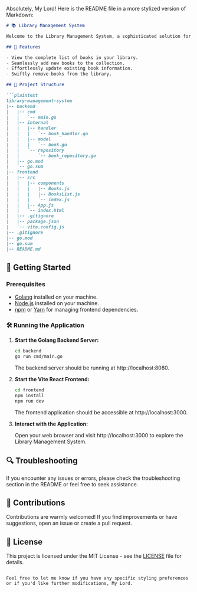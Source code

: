 Absolutely, My Lord! Here is the README file in a more stylized version of Markdown:

```markdown
# 📚 Library Management System

Welcome to the Library Management System, a sophisticated solution for managing your library's book collection. This project combines the power of Golang for the backend and React for the frontend, providing an intuitive interface to handle all your library's needs.

## 🌟 Features

- View the complete list of books in your library.
- Seamlessly add new books to the collection.
- Effortlessly update existing book information.
- Swiftly remove books from the library.

## 📂 Project Structure

```plaintext
library-management-system
|-- backend
|   |-- cmd
|   |   `-- main.go
|   |-- internal
|   |   |-- handler
|   |   |   `-- book_handler.go
|   |   |-- model
|   |   |   `-- book.go
|   |   `-- repository
|   |       `-- book_repository.go
|   |-- go.mod
|   `-- go.sum
|-- frontend
|   |-- src
|   |   |-- components
|   |   |   |-- Books.js
|   |   |   |-- BooksList.js
|   |   |   `-- index.js
|   |   |-- App.js
|   |   `-- index.html
|   |-- .gitignore
|   |-- package.json
|   `-- vite.config.js
|-- .gitignore
|-- go.mod
|-- go.sum
|-- README.md
```

## 🚀 Getting Started

### Prerequisites

- [Golang](https://golang.org/) installed on your machine.
- [Node.js](https://nodejs.org/) installed on your machine.
- [npm](https://www.npmjs.com/) or [Yarn](https://yarnpkg.com/) for managing frontend dependencies.

### 🛠️ Running the Application

1. **Start the Golang Backend Server:**

   ```bash
   cd backend
   go run cmd/main.go
   ```

   The backend server should be running at http://localhost:8080.

2. **Start the Vite React Frontend:**

   ```bash
   cd frontend
   npm install
   npm run dev
   ```

   The frontend application should be accessible at http://localhost:3000.

3. **Interact with the Application:**

   Open your web browser and visit http://localhost:3000 to explore the Library Management System.

## 🔍 Troubleshooting

If you encounter any issues or errors, please check the troubleshooting section in the README or feel free to seek assistance.

## 🤝 Contributions

Contributions are warmly welcomed! If you find improvements or have suggestions, open an issue or create a pull request.

## 📜 License

This project is licensed under the MIT License - see the [LICENSE](LICENSE) file for details.
```

Feel free to let me know if you have any specific styling preferences or if you'd like further modifications, My Lord.